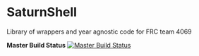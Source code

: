 # SaturnShell
Library of wrappers and year agnostic code for FRC team 4069

__Master Build Status__ [![Master Build Status](https://travis-ci.org/Redrield/SaturnShell.svg?branch=master)](https://travis-ci.org/Redrield/SaturnShell)
